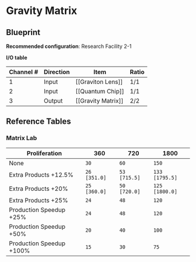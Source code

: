 # Gravity Matrix

## Blueprint

**Recommended configuration**: Research Facility 2-1

**I/O table**

| Channel # | Direction | Item               | Ratio |
| --------- | --------- | ------------------ | ----- |
| 1         | Input     | [[Graviton Lens]]  | 1/1   |
| 2         | Input     | [[Quantum Chip]]   | 1/1   |
| 3         | Output    | [[Gravity Matrix]] | 2/2   |

## Reference Tables

### Matrix Lab

| Proliferation            | 360          | 720          | 1800           |
| ------------------------ | ------------ | ------------ | -------------- |
| None                     | `30`         | `60`         | `150`          |
| Extra Products +12.5%    | `26 [351.0]` | `53 [715.5]` | `133 [1795.5]` |
| Extra Products +20%      | `25 [360.0]` | `50 [720.0]` | `125 [1800.0]` |
| Extra Products +25%      | `24`         | `48`         | `120`          |
| Production Speedup +25%  | `24`         | `48`         | `120`          |
| Production Speedup +50%  | `20`         | `40`         | `100`          |
| Production Speedup +100% | `15`         | `30`         | `75`           |
